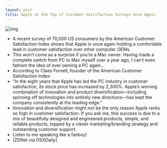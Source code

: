 ```yaml
---
layout: post
title: Apple at the Top of Customer Satisfaction Surveys Once Again
---
```

![img](http://media.idownloadblog.com/wp-content/uploads/2011/09/Apple-Customer-Satisfaction-2011.png)
* A recent survey of 70,000 US consumers by the American Customer Satisfaction Index shows that Apple is once again holding a comfortable lead in customer satisfaction over other computer OEMs.
* This won’t come as a surprise if you’re a Mac owner. Having made a complete switch from PC to Mac myself over a year ago, I can’t even fathom the idea of ever owning a PC again…
* According to Claes Fornell, founder of the American Customer Satisfaction Index:
* “In the eight years that Apple has led the PC industry in customer satisfaction, its stock price has increased by 2,300%. Apple’s winning combination of innovation and product diversification—including spinning off technologies into entirely new directions—has kept the company consistently at the leading edge.”
* Innovation and diversification might not be the only reason Apple ranks so high in customer satisfaction. If you ask me, this success is due to a mix of beautifully designed and engineered products, simple, and reliable products, topped by a clever marketing/branding strategy and outstanding customer support.
* Listen to me speaking like a fanboy!
* [ZDNet via OSXDaily]

